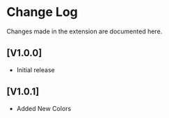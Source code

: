 # Change Log

Changes made in the extension are documented here.

## [V1.0.0]
- Initial release

## [V1.0.1]
- Added New Colors